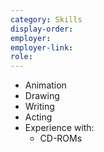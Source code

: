 ```yaml
---
category: Skills
display-order:
employer:
employer-link:
role:
---
```

- Animation
- Drawing
- Writing
- Acting
- Experience with:
	- CD-ROMs